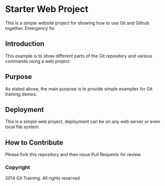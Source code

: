 # Starter Web Project

This is a simple website project for showing how to use Git and Github together. Emergency fix

## Introduction

This example is to show different parts of the Git repository and various commands using a web project.

## Purpose

As stated above, the main purpose is to provide simple examples for Git training demos.

## Deployment

This is a simple web project, deployment can be on any web server or even local file system. 

## How to Contribute

Please fork this repository and then issue Pull Requests for review

### Copyright

2014 Git Training. All rights reserved